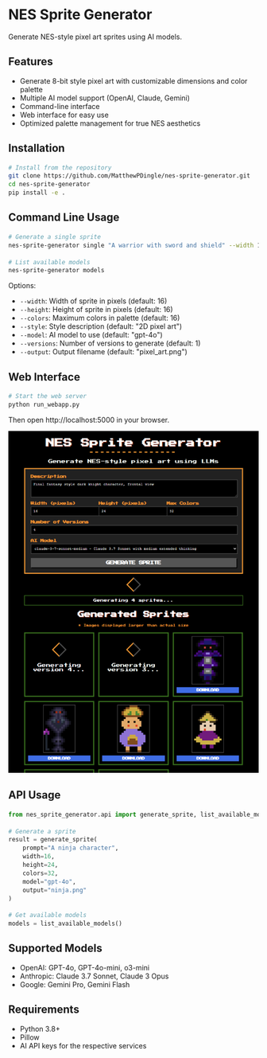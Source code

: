 # NES Sprite Generator

Generate NES-style pixel art sprites using AI models.

## Features

- Generate 8-bit style pixel art with customizable dimensions and color palette
- Multiple AI model support (OpenAI, Claude, Gemini)
- Command-line interface
- Web interface for easy use
- Optimized palette management for true NES aesthetics

## Installation

```bash
# Install from the repository
git clone https://github.com/MatthewPDingle/nes-sprite-generator.git
cd nes-sprite-generator
pip install -e .
```

## Command Line Usage

```bash
# Generate a single sprite
nes-sprite-generator single "A warrior with sword and shield" --width 16 --height 24 --colors 32 --model "claude-3-7-sonnet-low"

# List available models
nes-sprite-generator models
```

Options:
- `--width`: Width of sprite in pixels (default: 16)
- `--height`: Height of sprite in pixels (default: 16)
- `--colors`: Maximum colors in palette (default: 16)
- `--style`: Style description (default: "2D pixel art")
- `--model`: AI model to use (default: "gpt-4o")
- `--versions`: Number of versions to generate (default: 1)
- `--output`: Output filename (default: "pixel_art.png")

## Web Interface

```bash
# Start the web server
python run_webapp.py
```

Then open http://localhost:5000 in your browser.

![NES Sprite Generator Web Interface](nes-sprite-generator-screenshot.png)

## API Usage

```python
from nes_sprite_generator.api import generate_sprite, list_available_models

# Generate a sprite
result = generate_sprite(
    prompt="A ninja character", 
    width=16, 
    height=24, 
    colors=32, 
    model="gpt-4o",
    output="ninja.png"
)

# Get available models
models = list_available_models()
```

## Supported Models

- OpenAI: GPT-4o, GPT-4o-mini, o3-mini
- Anthropic: Claude 3.7 Sonnet, Claude 3 Opus
- Google: Gemini Pro, Gemini Flash

## Requirements

- Python 3.8+
- Pillow
- AI API keys for the respective services